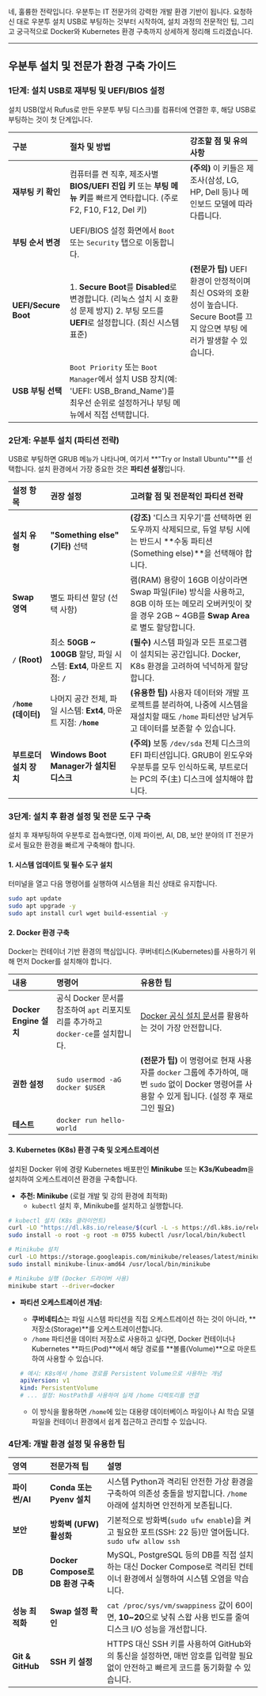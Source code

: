 네, 훌륭한 전략입니다. 우분투는 IT 전문가의 강력한 개발 환경 기반이 됩니다. 요청하신 대로 우분투 설치 USB로 부팅하는 것부터 시작하여, 설치 과정의 전문적인 팁, 그리고 궁극적으로 Docker와 Kubernetes 환경 구축까지 상세하게 정리해 드리겠습니다.

-----

## 우분투 설치 및 전문가 환경 구축 가이드

### 1단계: 설치 USB로 재부팅 및 UEFI/BIOS 설정

설치 USB(앞서 Rufus로 만든 우분투 부팅 디스크)를 컴퓨터에 연결한 후, 해당 USB로 부팅하는 것이 첫 단계입니다.

| 구분 | 절차 및 방법 | 강조할 점 및 유의 사항 |
| :--- | :--- | :--- |
| **재부팅 키 확인** | 컴퓨터를 켠 직후, 제조사별 **BIOS/UEFI 진입 키** 또는 **부팅 메뉴 키**를 빠르게 연타합니다. (주로 F2, F10, F12, Del 키) | **(주의)** 이 키들은 제조사(삼성, LG, HP, Dell 등)나 메인보드 모델에 따라 다릅니다. |
| **부팅 순서 변경** | UEFI/BIOS 설정 화면에서 `Boot` 또는 `Security` 탭으로 이동합니다. | |
| **UEFI/Secure Boot** | 1. **Secure Boot**를 **Disabled**로 변경합니다. (리눅스 설치 시 호환성 문제 방지) 2. 부팅 모드를 **UEFI**로 설정합니다. (최신 시스템 표준) | **(전문가 팁)** UEFI 환경이 안정적이며 최신 OS와의 호환성이 높습니다. Secure Boot를 끄지 않으면 부팅 에러가 발생할 수 있습니다. |
| **USB 부팅 선택** | `Boot Priority` 또는 `Boot Manager`에서 설치 USB 장치(예: 'UEFI: USB\_Brand\_Name')를 최우선 순위로 설정하거나 부팅 메뉴에서 직접 선택합니다. | |

### 2단계: 우분투 설치 (파티션 전략)

USB로 부팅하면 GRUB 메뉴가 나타나며, 여기서 \*\*"Try or Install Ubuntu"\*\*를 선택합니다. 설치 환경에서 가장 중요한 것은 **파티션 설정**입니다.

| 설정 항목 | 권장 설정 | 고려할 점 및 전문적인 파티션 전략 |
| :--- | :--- | :--- |
| **설치 유형** | **"Something else" (기타)** 선택 | **(강조)** '디스크 지우기'를 선택하면 윈도우까지 삭제되므로, 듀얼 부팅 시에는 반드시 \*\*수동 파티션(Something else)\*\*을 선택해야 합니다. |
| **Swap 영역** | 별도 파티션 할당 (선택 사항) | 램(RAM) 용량이 16GB 이상이라면 Swap 파일(File) 방식을 사용하고, 8GB 이하 또는 메모리 오버커밋이 잦을 경우 2GB \~ 4GB를 **Swap Area**로 별도 할당합니다. |
| **`/` (Root)** | 최소 **50GB \~ 100GB** 할당, 파일 시스템: **Ext4**, 마운트 지점: **`/`** | **(필수)** 시스템 파일과 모든 프로그램이 설치되는 공간입니다. Docker, K8s 환경을 고려하여 넉넉하게 할당합니다. |
| **`/home` (데이터)** | 나머지 공간 전체, 파일 시스템: **Ext4**, 마운트 지점: **`/home`** | **(유용한 팁)** 사용자 데이터와 개발 프로젝트를 분리하여, 나중에 시스템을 재설치할 때도 `/home` 파티션만 남겨두고 데이터를 보존할 수 있습니다. |
| **부트로더 설치 장치** | **Windows Boot Manager가 설치된 디스크** | **(주의)** 보통 `/dev/sda` 전체 디스크의 EFI 파티션입니다. GRUB이 윈도우와 우분투를 모두 인식하도록, 부트로더는 PC의 주(主) 디스크에 설치해야 합니다. |

### 3단계: 설치 후 환경 설정 및 전문 도구 구축

설치 후 재부팅하여 우분투로 접속했다면, 이제 파이썬, AI, DB, 보안 분야의 IT 전문가로서 필요한 환경을 빠르게 구축해야 합니다.

#### 1\. 시스템 업데이트 및 필수 도구 설치

터미널을 열고 다음 명령어를 실행하여 시스템을 최신 상태로 유지합니다.

```bash
sudo apt update
sudo apt upgrade -y
sudo apt install curl wget build-essential -y
```

#### 2\. Docker 환경 구축

Docker는 컨테이너 기반 환경의 핵심입니다. 쿠버네티스(Kubernetes)를 사용하기 위해 먼저 Docker를 설치해야 합니다.

| 내용 | 명령어 | 유용한 팁 |
| :--- | :--- | :--- |
| **Docker Engine 설치** | 공식 Docker 문서를 참조하여 `apt` 리포지토리를 추가하고 `docker-ce`를 설치합니다. | [Docker 공식 설치 문서](https://docs.docker.com/engine/install/ubuntu/)를 활용하는 것이 가장 안전합니다. |
| **권한 설정** | `sudo usermod -aG docker $USER` | **(전문가 팁)** 이 명령어로 현재 사용자를 `docker` 그룹에 추가하여, 매번 `sudo` 없이 Docker 명령어를 사용할 수 있게 됩니다. (설정 후 재로그인 필요) |
| **테스트** | `docker run hello-world` | |

#### 3\. Kubernetes (K8s) 환경 구축 및 오케스트레이션

설치된 Docker 위에 경량 Kubernetes 배포판인 **Minikube** 또는 **K3s/Kubeadm**을 설치하여 오케스트레이션 환경을 구축합니다.

  * **추천: Minikube** (로컬 개발 및 강의 환경에 최적화)
      * `kubectl` 설치 후, Minikube를 설치하고 실행합니다.

<!-- end list -->

```bash
# kubectl 설치 (K8s 클라이언트)
curl -LO "https://dl.k8s.io/release/$(curl -L -s https://dl.k8s.io/release/stable.txt)/bin/linux/amd64/kubectl"
sudo install -o root -g root -m 0755 kubectl /usr/local/bin/kubectl

# Minikube 설치
curl -LO https://storage.googleapis.com/minikube/releases/latest/minikube-linux-amd64
sudo install minikube-linux-amd64 /usr/local/bin/minikube

# Minikube 실행 (Docker 드라이버 사용)
minikube start --driver=docker
```

  * **파티션 오케스트레이션 개념:**

      * **쿠버네티스**는 파일 시스템 파티션을 직접 오케스트레이션 하는 것이 아니라, \*\*저장소(Storage)\*\*를 오케스트레이션합니다.
      * `/home` 파티션을 데이터 저장소로 사용하고 싶다면, Docker 컨테이너나 Kubernetes \*\*파드(Pod)\*\*에서 해당 경로를 \*\*볼륨(Volume)\*\*으로 마운트하여 사용할 수 있습니다.

    <!-- end list -->

    ```yaml
    # 예시: K8s에서 /home 경로를 Persistent Volume으로 사용하는 개념
    apiVersion: v1
    kind: PersistentVolume
    # ... 설정: HostPath를 사용하여 실제 /home 디렉토리를 연결
    ```

      * 이 방식을 활용하면 `/home`에 있는 대용량 데이터베이스 파일이나 AI 학습 모델 파일을 컨테이너 환경에서 쉽게 접근하고 관리할 수 있습니다.

### 4단계: 개발 환경 설정 및 유용한 팁

| 영역 | 전문가적 팁 | 설명 |
| :--- | :--- | :--- |
| **파이썬/AI** | **Conda 또는 Pyenv 설치** | 시스템 Python과 격리된 안전한 가상 환경을 구축하여 의존성 충돌을 방지합니다. `/home` 아래에 설치하면 안전하게 보존됩니다. |
| **보안** | **방화벽 (UFW) 활성화** | 기본적으로 방화벽(`sudo ufw enable`)을 켜고 필요한 포트(SSH: 22 등)만 열어둡니다. `sudo ufw allow ssh` |
| **DB** | **Docker Compose로 DB 환경 구축** | MySQL, PostgreSQL 등의 DB를 직접 설치하는 대신 Docker Compose로 격리된 컨테이너 환경에서 실행하여 시스템 오염을 막습니다. |
| **성능 최적화** | **Swap 설정 확인** | `cat /proc/sys/vm/swappiness` 값이 60이면, **10\~20**으로 낮춰 스왑 사용 빈도를 줄여 디스크 I/O 성능을 개선합니다. |
| **Git & GitHub** | **SSH 키 설정** | HTTPS 대신 SSH 키를 사용하여 GitHub와의 통신을 설정하면, 매번 암호를 입력할 필요 없이 안전하고 빠르게 코드를 동기화할 수 있습니다. |
